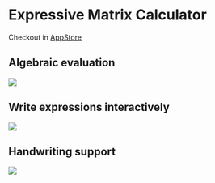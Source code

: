 # Expressive Matrix Calculator

Checkout in [AppStore](https://apps.apple.com/us/app/expressive-matrix-calculator/id1499036623)

## Algebraic evaluation

![](https://raw.githubusercontent.com/ingun37/mat4ipad/master/preview/algebraic.gif)

## Write expressions interactively

![](https://raw.githubusercontent.com/ingun37/mat4ipad/master/preview/interactive.gif)  

## Handwriting support

![](https://raw.githubusercontent.com/ingun37/mat4ipad/master/preview/handwriting.gif)
